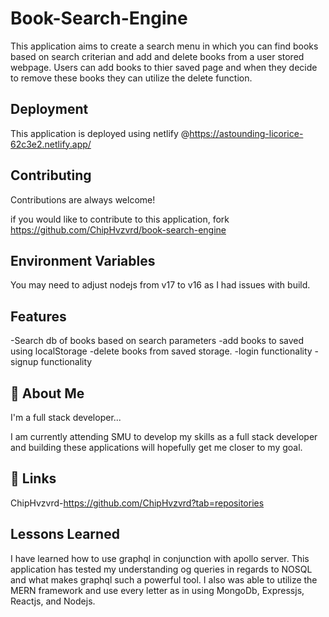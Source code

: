 
# Book-Search-Engine

This application aims to create a search menu in which you can find books based on search criterian and add and delete 
books from a user stored webpage.
Users can add books to thier saved page and when they decide to remove these books 
they can utilize the delete function. 


## Deployment

This application is deployed using netlify @https://astounding-licorice-62c3e2.netlify.app/


## Contributing

Contributions are always welcome!

if you would like to contribute to this application, fork https://github.com/ChipHvzvrd/book-search-engine


## Environment Variables

You may need to adjust nodejs from v17 to v16 as I had issues with build.
## Features

-Search db of books based on search parameters
-add books to saved using localStorage
-delete books from saved storage.
-login functionality
-signup functionality


## 🚀 About Me
I'm a full stack developer...

I am currently attending SMU to develop my skills as a full stack developer and building these applications will hopefully get me closer to my goal.
## 🔗 Links
ChipHvzvrd-https://github.com/ChipHvzvrd?tab=repositories


## Lessons Learned

I have learned how to use graphql in conjunction with apollo server. This application has tested my understanding og 
queries in regards to NOSQL and what makes graphql such a powerful tool.
I also was able to utilize the MERN framework and use every letter as in using MongoDb, Expressjs, Reactjs, and Nodejs.
